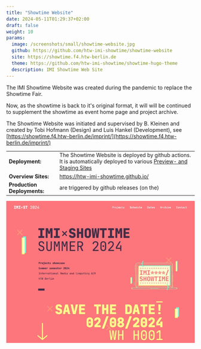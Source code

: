 ```yaml
---
title: "Showtime Website"
date: 2024-05-11T01:29:37+02:00
draft: false
weight: 10
params:
  image: /screenshots/small/showtime-website.jpg
  github: https://github.com/htw-imi-showtime/showtime-website
  site: https://showtime.f4.htw-berlin.de
  theme: https://github.com/htw-imi-showtime/showtime-hugo-theme
  description: IMI Showtime Web Site
---
```


The IMI Showtime Website was created during the pandemic to replace the
Showtime Fair.

Now, as the showtime is back to it's original format, it will will be continued
to supplement the showtime as event home page and project archive.
<!--more-->

The Showtime Website was initiated and supervised by B. Kleinen and created by 
Tobi Hofmann (Design) and Luis Hankel (Development), see
[https://showtime.f4.htw-berlin.de/imprint/](https://showtime.f4.htw-berlin.de/imprint/)


|||
|:-|:-|
| **Deployment:** | The Showtime Website is deployed by github actions. It is automatically deployed to various [Preview- and Staging Sites](https://htw-imi-showtime.github.io/)  |
| **Overview Sites:**|https://htw-imi-showtime.github.io/|
| **Production Deployments:** |  are triggered by github releases (on the) |



![](/screenshots/big/showtime-website.jpg)
